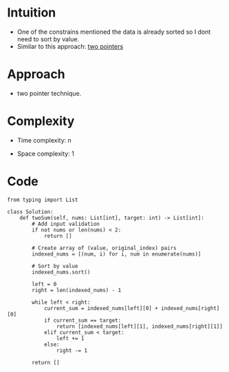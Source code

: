 # Intuition
- One of the constrains mentioned the data is already sorted so I dont need to sort by value.
- Similar to this approach: [two pointers](https://leetcode.com/problems/two-sum/solutions/6943979/two-sum-problem-analysis-two-pointers-te-n54k/)

# Approach
- two pointer technique.

# Complexity
- Time complexity:
n

- Space complexity:
1

# Code
```python3 []
from typing import List

class Solution:
    def twoSum(self, nums: List[int], target: int) -> List[int]:
        # Add input validation
        if not nums or len(nums) < 2:
            return []
        
        # Create array of (value, original_index) pairs
        indexed_nums = [(num, i) for i, num in enumerate(nums)]
        
        # Sort by value
        indexed_nums.sort()
        
        left = 0
        right = len(indexed_nums) - 1
        
        while left < right:
            current_sum = indexed_nums[left][0] + indexed_nums[right][0]
            if current_sum == target:
                return [indexed_nums[left][1], indexed_nums[right][1]]
            elif current_sum < target:
                left += 1
            else:
                right -= 1
        
        return []
```